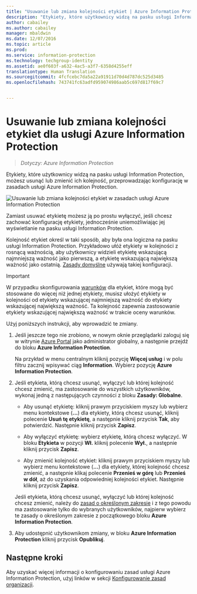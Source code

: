 ```yaml
---
title: "Usuwanie lub zmiana kolejności etykiet | Azure Information Protection"
description: "Etykiety, które użytkownicy widzą na pasku usługi Information Protection, możesz usunąć lub zmienić ich kolejność, przeprowadzając konfigurację w zasadach usługi Azure Information Protection."
author: cabailey
ms.author: cabailey
manager: mbaldwin
ms.date: 12/07/2016
ms.topic: article
ms.prod: 
ms.service: information-protection
ms.technology: techgroup-identity
ms.assetid: ae0f603f-a632-4ac5-a3f7-6358d4255eff
translationtype: Human Translation
ms.sourcegitcommit: 4fcfcebc7da5a22a91911d70d4d787dc525d3485
ms.openlocfilehash: 743741fc63adfd959074986aab5c697d817f69c7


---
```


# <a name="how-to-delete-or-reorder-a-label-for-azure-information-protection"></a>Usuwanie lub zmiana kolejności etykiet dla usługi Azure Information Protection

>*Dotyczy: Azure Information Protection*

Etykiety, które użytkownicy widzą na pasku usługi Information Protection, możesz usunąć lub zmienić ich kolejność, przeprowadzając konfigurację w zasadach usługi Azure Information Protection.

![Usuwanie lub zmiana kolejności etykiet w zasadach usługi Azure Information Protection](../media/info-protect-contextmenu.png)

Zamiast usuwać etykietę możesz ją po prostu wyłączyć, jeśli chcesz zachować konfigurację etykiety, jednocześnie uniemożliwiając jej wyświetlanie na pasku usługi Information Protection.

Kolejność etykiet określ w taki sposób, aby była ona logiczna na pasku usługi Information Protection. Przykładowo ułóż etykiety w kolejności z rosnącą ważnością, aby użytkownicy widzieli etykietę wskazującą najmniejszą ważność jako pierwszą, a etykietę wskazującą największą ważność jako ostatnią. [Zasady domyślne](configure-policy-default.md) używają takiej konfiguracji.

> [!IMPORTANT]
>W przypadku skonfigurowania [warunków](configure-policy-classification.md) dla etykiet, które mogą być stosowane do więcej niż jednej etykiety, musisz ułożyć etykiety w kolejności od etykiety wskazującej najmniejszą ważność do etykiety wskazującej największą ważność. Ta kolejność zapewnia zastosowanie etykiety wskazującej największą ważność w trakcie oceny warunków.


Użyj poniższych instrukcji, aby wprowadzić te zmiany.

1. Jeśli jeszcze tego nie zrobiono, w nowym oknie przeglądarki zaloguj się w witrynie [Azure Portal](https://portal.azure.com) jako administrator globalny, a następnie przejdź do bloku **Azure Information Protection**. 
    
    Na przykład w menu centralnym kliknij pozycję **Więcej usług** i w polu filtru zacznij wpisywać ciąg **Information**. Wybierz pozycję **Azure Information Protection**.

2. Jeśli etykieta, którą chcesz usunąć, wyłączyć lub której kolejność chcesz zmienić, ma zastosowanie do wszystkich użytkowników, wykonaj jedną z następujących czynności z bloku **Zasady: Globalne**. 

    - Aby usunąć etykietę: kliknij prawym przyciskiem myszy lub wybierz menu kontekstowe (**...**) dla etykiety, którą chcesz usunąć, kliknij polecenie **Usuń tę etykietę**, a następnie kliknij przycisk **Tak**, aby potwierdzić. Następnie kliknij przycisk **Zapisz**. 

    - Aby wyłączyć etykietę: wybierz etykietę, którą chcesz wyłączyć. W bloku **Etykieta** w pozycji **Wł.** kliknij polecenie **Wył.**, a następnie kliknij przycisk **Zapisz**.

    - Aby zmienić kolejność etykiet: kliknij prawym przyciskiem myszy lub wybierz menu kontekstowe (**...**) dla etykiety, której kolejność chcesz zmienić, a następnie klikaj polecenie **Przenieś w górę** lub **Przenieś w dół**, aż do uzyskania odpowiedniej kolejności etykiet. Następnie kliknij przycisk **Zapisz**. 

     Jeśli etykieta, którą chcesz usunąć, wyłączyć lub której kolejność chcesz zmienić, należy do [zasad o określonym zakresie](configure-policy-scope.md) i z tego powodu ma zastosowanie tylko do wybranych użytkowników, najpierw wybierz te zasady o określonym zakresie z początkowego bloku **Azure Information Protection**.

3. Aby udostępnić użytkownikom zmiany, w bloku **Azure Information Protection** kliknij przycisk **Opublikuj**.

## <a name="next-steps"></a>Następne kroki

Aby uzyskać więcej informacji o konfigurowaniu zasad usługi Azure Information Protection, użyj linków w sekcji [Konfigurowanie zasad organizacji](configure-policy.md#configuring-your-organizations-policy).  





<!--HONumber=Dec16_HO1-->


